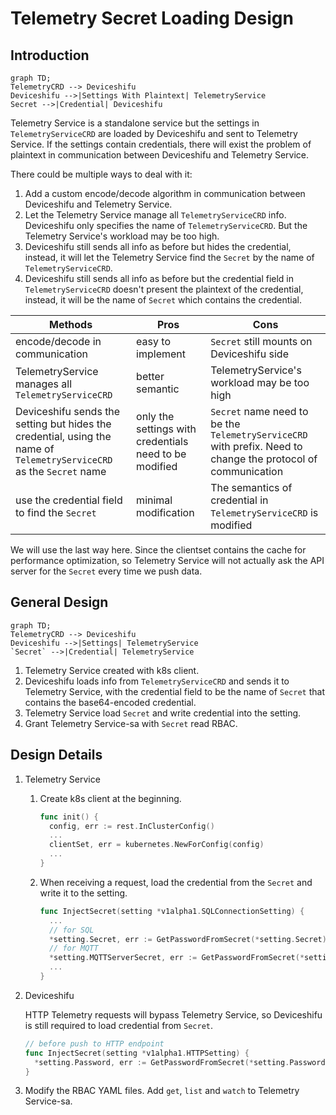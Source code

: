 # Telemetry Secret Loading Design

## Introduction

```mermaid
graph TD;
TelemetryCRD --> Deviceshifu
Deviceshifu -->|Settings With Plaintext| TelemetryService
Secret -->|Credential| Deviceshifu
```

Telemetry Service is a standalone service but the settings in `TelemetryServiceCRD` are loaded by Deviceshifu and sent to Telemetry Service. If the settings contain credentials, there will exist the problem of plaintext in communication between Deviceshifu and Telemetry Service.

There could be multiple ways to deal with it:

1. Add a custom encode/decode algorithm in communication between Deviceshifu and Telemetry Service.
2. Let the Telemetry Service manage all `TelemetryServiceCRD` info. Deviceshifu only specifies the name of `TelemetryServiceCRD`. But the Telemetry Service's workload may be too high.
3. Deviceshifu still sends all info as before but hides the credential, instead, it will let the Telemetry Service find the `Secret` by the name of `TelemetryServiceCRD`.
4. Deviceshifu still sends all info as before but the credential field in `TelemetryServiceCRD` doesn't present the plaintext of the credential, instead, it will be the name of `Secret` which contains the credential.

| Methods                                                      | Pros                                                   | Cons                                                         |
| ------------------------------------------------------------ | ------------------------------------------------------ | ------------------------------------------------------------ |
| encode/decode in communication                               | easy to implement                                      | `Secret` still mounts on Deviceshifu side                    |
| TelemetryService manages all `TelemetryServiceCRD`           | better semantic                                        | TelemetryService's workload may be too high                  |
| Deviceshifu sends the setting but hides the credential, using the name of `TelemetryServiceCRD` as the `Secret` name | only the settings with credentials need to be modified | `Secret` name need to be the `TelemetryServiceCRD` with prefix. Need to change the protocol of communication |
| use the credential field to find the `Secret`                | minimal modification                                   | The semantics of credential in `TelemetryServiceCRD` is modified |

We will use the last way here. Since the clientset contains the cache for performance optimization, so Telemetry Service will not actually ask the API server for the `Secret` every time we push data.

## General Design

```mermaid
graph TD;
TelemetryCRD --> Deviceshifu
Deviceshifu -->|Settings| TelemetryService
`Secret` -->|Credential| TelemetryService
```

1. Telemetry Service created with k8s client.
2. Deviceshifu loads info from `TelemetryServiceCRD` and sends it to Telemetry Service, with the credential field to be the name of `Secret` that contains the base64-encoded credential.
3. Telemetry Service load `Secret` and write credential into the setting.
4. Grant Telemetry Service-sa with `Secret` read RBAC.

## Design Details

1. Telemetry Service
   1. Create k8s client at the beginning.
      ```go
      func init() {
        config, err := rest.InClusterConfig()
        ...
        clientSet, err = kubernetes.NewForConfig(config)
        ...
      }
      ```
   
   2. When receiving a request, load the credential from the `Secret` and write it to the setting.
      ```go
      func InjectSecret(setting *v1alpha1.SQLConnectionSetting) {
        ...
        // for SQL
        *setting.Secret, err := GetPasswordFromSecret(*setting.Secret)
        // for MQTT
        *setting.MQTTServerSecret, err := GetPasswordFromSecret(*setting.MQTTServerSecret)
        ...
      }
      ```

2. Deviceshifu

   HTTP Telemetry requests will bypass Telemetry Service, so Deviceshifu is still required to load credential from `Secret`.

   ```go
   // before push to HTTP endpoint
   func InjectSecret(setting *v1alpha1.HTTPSetting) {
     *setting.Password, err := GetPasswordFromSecret(*setting.Password)
   }
   ```

3. Modify the RBAC YAML files. Add `get`, `list` and `watch` to Telemetry Service-sa.